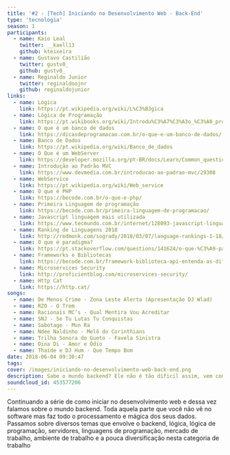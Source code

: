 ```yaml
---
title: '#2 - [Tech] Iniciando no Desenvolvimento Web - Back-End'
type: 'tecnologia'
season: 1
participants:
  - name: Kaio Leal
    twitter: __kaell13
    github: kteixeira
  - name: Gustavo Castilião
    twitter: gustv0_
    github: gustv0_
  - name: Reginaldo Junior
    twitter: reginaldoojnr
    github: reginaldojunior
links:
  - name: Lógica
    link: https://pt.wikipedia.org/wiki/L%C3%B3gica
  - name: Lógica de Programação
    link: https://pt.wikibooks.org/wiki/Introdu%C3%A7%C3%A3o_%C3%A0_programa%C3%A7%C3%A3o/Defini%C3%A7%C3%B5es_sobre_L%C3%B3gica_de_Programa%C3%A7%C3%A3o
  - name: O que é um banco de dados
    link: https://dicasdeprogramacao.com.br/o-que-e-um-banco-de-dados/
  - name: Banco de Dados
    link: https://pt.wikipedia.org/wiki/Banco_de_dados
  - name: O Que é um WebServer
    link: https://developer.mozilla.org/pt-BR/docs/Learn/Common_questions/o_que_e_um_web_server
  - name: Introdução ao Padrão MVC
    link: https://www.devmedia.com.br/introducao-ao-padrao-mvc/29308
  - name: WebService
    link: https://pt.wikipedia.org/wiki/Web_service
  - name: O que é PHP
    link: https://becode.com.br/o-que-e-php/
  - name: Primeira Linguagem de programação
    link: https://becode.com.br/primeira-linguagem-de-programacao/
  - name: Javascript linguagem mais utilizada
    link: https://www.tecmundo.com.br/internet/128093-javascript-linguagem-mais-usada-janeiro-2018-aponta-analise.htm
  - name: Ranking de Linguagens 2018
    link: http://redmonk.com/sogrady/2018/03/07/language-rankings-1-18/
  - name: O que é paradigma?
    link: https://pt.stackoverflow.com/questions/141624/o-que-%C3%A9-paradigma
  - name: Frameworks e Bibliotecas
    link: https://becode.com.br/framework-biblioteca-api-entenda-as-diferencas/
  - name: Microservices Security
    link: http://proficientblog.com/microservices-security/
  - name: Http Cat
    link: https://http.cat/
songs:
  - name: De Menos Crime - Zona Leste Alerta (Apresentação DJ Wlad)
  - name: RZO - O Trem
  - name: Racionais MC’s - Qual Mentira Vou Acreditar
  - name: SNJ - Se Tu Lutas Tu Conquistas
  - name: Sabotage - Mun Ra
  - name: Ndee Naldinho - Melô do Corinthians
  - name: Trilha Sonora do Gueto - Favela Sinistra
  - name: Dina Di - Amor e Ódio
  - name: Thaide e DJ Hum - Que Tempo Bom
date: 2018-06-04 09:30:47
tags: 
cover: /images/iniciando-no-desenvolvimento-web-back-end.png
description: Sabe o mundo backend? Ele não é tão dificil assim, vem com a gente e descubra como dar os primeiros passos nesta área de desenvolvimento.
soundcloud_id: 453577206
---
```


Continuando a série de como iniciar no desenvolvimento web e dessa vez falamos sobre o mundo backend. Toda aquela parte que você não vê no software mas faz todo o processamento e mágica dos seus dados. Passamos sobre diversos temas que envolve o backend, lógica, lógica de programação, servidores, linguagens de programação, mercado de trabalho, ambiente de trabalho e a pouca diversificação nesta categoria de trabalho
